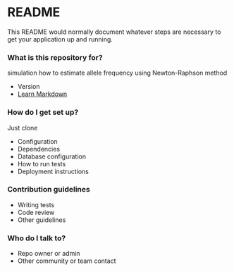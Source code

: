 # README #

This README would normally document whatever steps are necessary to get your application up and running.

### What is this repository for? ###

simulation how to estimate allele frequency using Newton-Raphson method
* Version
* [Learn Markdown](https://bitbucket.org/tutorials/markdowndemo)

### How do I get set up? ###

Just clone 
* Configuration
* Dependencies
* Database configuration
* How to run tests
* Deployment instructions

### Contribution guidelines ###

* Writing tests
* Code review
* Other guidelines

### Who do I talk to? ###

* Repo owner or admin
* Other community or team contact